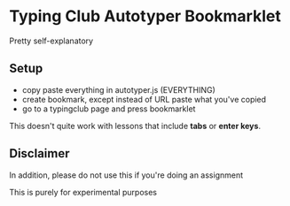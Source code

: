 # Typing Club Autotyper Bookmarklet
Pretty self-explanatory

## Setup
- copy paste everything in autotyper.js (EVERYTHING)
- create bookmark, except instead of URL paste what you've copied
- go to a typingclub page and press bookmarklet

This doesn't quite work with lessons that include **tabs** or **enter keys**.

## Disclaimer
In addition, please do not use this if you're doing an assignment

This is purely for experimental purposes
